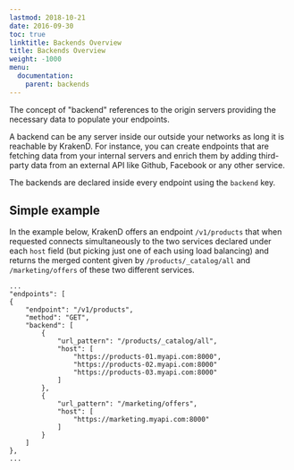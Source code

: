 ```yaml
---
lastmod: 2018-10-21
date: 2016-09-30
toc: true
linktitle: Backends Overview
title: Backends Overview
weight: -1000
menu:
  documentation:
    parent: backends
---
```


The concept of "backend" references to the origin servers providing the necessary data to populate your endpoints.

A backend can be any server inside our outside your networks as long it is reachable by KrakenD. For instance, you can create endpoints that are fetching data from your internal servers and enrich them by adding third-party data from an external API like Github, Facebook or any other service.

The backends are declared inside every endpoint using the `backend` key.

## Simple example
In the example below, KrakenD offers an endpoint `/v1/products` that when requested connects simultaneously to the two services declared under each `host` field (but picking just one of each using load balancing) and returns the merged content given by `/products/_catalog/all` and `/marketing/offers` of these two different services.

```
...
"endpoints": [
{
	"endpoint": "/v1/products",
	"method": "GET",
	"backend": [
		{
			"url_pattern": "/products/_catalog/all",
			"host": [
				"https://products-01.myapi.com:8000",
				"https://products-02.myapi.com:8000"
				"https://products-03.myapi.com:8000"
			]
		},
		{
			"url_pattern": "/marketing/offers",
			"host": [
				"https://marketing.myapi.com:8000"
			]
		}
	]
},
...
```
